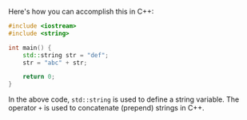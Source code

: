 Here's how you can accomplish this in C++:

```cpp
#include <iostream>
#include <string> 

int main() {
    std::string str = "def";
    str = "abc" + str;

    return 0;
}
```

In the above code, `std::string` is used to define a string variable. The operator `+` is used to concatenate (prepend) strings in C++.

